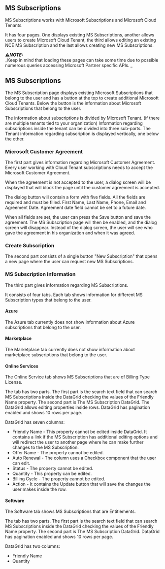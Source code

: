 ## MS Subscriptions

MS Subscriptions works with Microsoft Subscriptions and Microsoft Cloud Tenants.

It has four pages. One displays existing MS Subscriptions, another allows users to create Microsoft Cloud Tenant, the third allows editing an existing NCE MS Subscription and the last allows creating new MS Subscriptions.

:warning:**_NOTE:_**  
_Keep in mind that loading these pages can take some time due to possible numerous queries accessing Microsoft Partner specific APIs. _

## MS Subscriptions

The MS Subscription page displays existing Microsoft Subscriptions that belong to the user and has a button at the top to create additional Microsoft Cloud Tenants.
Below the button is the information about Microsoft Subscriptions that belong to the user.

The information about subscriptions is divided by Microsoft Tenant. (if there are multiple tenants tied to your organization)
Information regarding subscriptions inside the tenant can be divided into three sub-parts.
The Tenant information regarding subscription is displayed vertically, one below the other.

### Microsoft Customer Agreement

The first part gives information regarding Microsoft Customer Agreement. Every user working with Cloud Tenant subscriptions needs to accept the Microsoft Customer Agreement.

When the agreement is not accepted to the user, a dialog screen will be displayed that will block the page until the customer agreement is accepted.

The dialog button will contain a form with five fields.
All the fields are required and must be filled.
First Name, Last Name, Phone, Email and Agreement Date.
Agreement date field cannot be set to a future date.

When all fields are set, the user can press the Save button and save the agreement.
The MS Subscription page will then be enabled, and the dialog screen will disappear.
Instead of the dialog screen, the user will see who gave the agreement in his organization and when it was agreed.

### Create Subscription

The second part consists of a single button "New Subscription" that opens a new page where the user can request new MS Subscriptions.

### MS Subscription Information

The third part gives information regarding MS Subscriptions.

It consists of four tabs. Each tab shows information for different MS Subscription types that belong to the user.

#### Azure

The Azure tab currently does not show information about Azure subscriptions that belong to the user.

#### Marketplace

The Marketplace tab currently does not show information about marketplace subscriptions that belong to the user.

#### Online Services

The Online Service tab shows MS Subscriptions that are of Billing Type License.

The tab has two parts.
The first part is the search text field that can search MS Subscriptions inside the DataGrid checking the values of the Friendly Name property.
The second part is The MS Subscription DataGrid. The DataGrid allows editing properties inside rows. DataGrid has pagination enabled and shows 10 rows per page.

DataGrid has seven columns:
- Friendly Name - This property cannot be edited inside DataGrid. It contains a link if the MS Subscription has additional editing options and will redirect the user to another page where he can make further changes to the MS Subscription.
- Offer Name - The property cannot be edited.
- Auto Renewal - The column uses a Checkbox component that the user can edit.
- Status - The property cannot be edited.
- Quantity - This property can be edited.
- Billing Cycle - The property cannot be edited.
- Action - It contains the Update button that will save the changes the user makes inside the row.

#### Software

The Software tab shows MS Subscriptions that are Entitlements.

The tab has two parts.
The first part is the search text field that can search MS Subscriptions inside the DataGrid checking the values of the Friendly Name property.
The second part is The MS Subscription DataGrid. DataGrid has pagination enabled and shows 10 rows per page.

DataGrid has two columns:
- Friendly Name
- Quantity